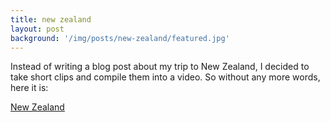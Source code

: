```yaml
---
title: new zealand
layout: post
background: '/img/posts/new-zealand/featured.jpg'
---
```


Instead of writing a blog post about my trip to New Zealand, I decided to take short clips and compile them into a video. So without any more words, here it is:

[New Zealand](https://www.youtube.com/watch?v=GkLfMmFa-iM)

